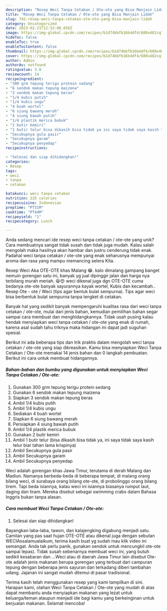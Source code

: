 ```yaml
---
description: "Resep Weci Tanpa Cetakan / Ote-ote yang Bisa Manjain Lidah"
title: "Resep Weci Tanpa Cetakan / Ote-ote yang Bisa Manjain Lidah"
slug: 742-resep-weci-tanpa-cetakan-ote-ote-yang-bisa-manjain-lidah
category: Uncategorized
date: 2023-02-21T12:52:08.656Z
image: https://img-global.cpcdn.com/recipes/b1d74bbfb16b4df4/680x482cq70/weci-tanpa-cetakan-ote-ote-foto-resep-utama.jpg
hideToc: false
enableToc: true
enableTocContent: false
thumbnail: https://img-global.cpcdn.com/recipes/b1d74bbfb16b4df4/680x482cq70/weci-tanpa-cetakan-ote-ote-foto-resep-utama.jpg
cover: https://img-global.cpcdn.com/recipes/b1d74bbfb16b4df4/680x482cq70/weci-tanpa-cetakan-ote-ote-foto-resep-utama.jpg
author: Admin
authorAv: notfound
ratingvalue: 3.8
reviewcount: 14
recipeingredient:
- "300 grm tepung terigu protein sedang"
- "6 sendok makan tepung maizena"
- "3 sendok makan tepung beras"
- "1/4 kubis putih"
- "1/4 kubis ungu"
- "4 buah wortel"
- "6 siung bawang merah"
- "4 siung bawah putih"
- "1/4 plastik merica bubuk"
- "2 butir kemiri"
- "1 butir telur bisa dikasih bisa tidak ya ini saya tidak saya kasih telur biar tahan lama krispinya"
- "Secukupnya gula pasir"
- "Secukupnya garam"
- "Secukupnya penyedap"
recipeinstructions:

- "Selesai dan siap dihidangkan!"
categories:
- Resep
tags:
- weci
- tanpa
- cetakan

katakunci: weci tanpa cetakan 
nutrition: 225 calories
recipecuisine: Indonesian
preptime: "PT31M"
cooktime: "PT44M"
recipeyield: "1"
recipecategory: Lunch

---
```





Anda sedang mencari ide resep weci tanpa cetakan / ote-ote yang unik? Cara membuatnya sangat tidak susah dan tidak juga mudah. Kalau salah mengolah maka hasilnya akan hambar dan justru cenderung tidak enak. Padahal weci tanpa cetakan / ote-ote yang enak seharusnya mempunyai aroma dan rasa yang mampu memancing selera Kita.





Resep Weci Aka OTE-OTE khas Malang 😂. kalo dimalang gampang banget nemuin gorengan satu ini, banyak yg jual dipinggir jalan dan harga nya terbilang murah meriah. 😆😍 weci dikenal juga dgn OTE-OTE cuma bedanya ote-ote banyak sayurannya kayak wortel, Kubis dan kecambah.. Resep Ote - ote / Weci (tips agar bentuk bulat sempurna). Tips agar weci bisa berbentuk bulat sempurna tanpa lengket di cetakan.

Banyak hal yang sedikit banyak mempengaruhi kualitas rasa dari weci tanpa cetakan / ote-ote, mulai dari jenis bahan, kemudian pemilihan bahan segar sampai cara membuat dan menghidangkannya. Tidak usah pusing kalau hendak menyiapkan weci tanpa cetakan / ote-ote yang enak di rumah, karena asal sudah tahu triknya maka hidangan ini dapat jadi suguhan spesial.






Berikut ini ada beberapa tips dan trik praktis dalam mengolah weci tanpa cetakan / ote-ote yang siap dikreasikan. Kamu bisa menyiapkan Weci Tanpa Cetakan / Ote-ote memakai 14 jenis bahan dan 0 langkah pembuatan. Berikut ini cara untuk membuat hidangannya.

<!--inarticleads1-->

##### Bahan-bahan dan bumbu yang digunakan untuk menyiapkan Weci Tanpa Cetakan / Ote-ote:

1. Gunakan 300 grm tepung terigu protein sedang
1. Gunakan 6 sendok makan tepung maizena
1. Siapkan 3 sendok makan tepung beras
1. Ambil 1/4 kubis putih
1. Ambil 1/4 kubis ungu
1. Sediakan 4 buah wortel
1. Siapkan 6 siung bawang merah
1. Persiapkan 4 siung bawah putih
1. Ambil 1/4 plastik merica bubuk
1. Gunakan 2 butir kemiri
1. Ambil 1 butir telur (bisa dikasih bisa tidak ya, ini saya tidak saya kasih telur biar tahan lama krispinya)
1. Ambil Secukupnya gula pasir
1. Ambil Secukupnya garam
1. Ambil Secukupnya penyedap


Weci adalah gorengan khas Jawa Timur, terutama di derah Malang dan Madiun. Namanya berbeda-beda di beberapa tempat, di malang orang bilang weci, di surabaya orang bilang ote-ote, di probolinggo orang bilang tirem. Tapi beda isiannya, kalau weci ini isiannya biasanya rumput laut, daging dan tiram. Mereka disebut sebagai swimming crabs dalam Bahasa Inggris bukan tanpa alasan. 

<!--inarticleads2-->

##### Cara membuat Weci Tanpa Cetakan / Ote-ote:


1. Selesai dan siap dihidangkan!

Bayangkan laba-laba, tawon, dan kalajengking digabung menjadi satu. Camilan yang pas saat hujan OTE-OTE atau dikenal juga dengan sebutan WECIAssalamualaikum, terima kasih buat yg sudah mau klik video ini semangat. Anda tak perlu panik, gunakan sendok untuk mencungkil ote-ote sampai lepas). Tidak susah sebenarnya membuat weci ini, yang butuh sedikit kesabaran dan …Weci atau di daerah Jawa Timur lain disebut Ote-ote adalah jenis makanan berupa gorengan yang terbuat dari campuran tepung dengan beberapa jenis sayuran dan terkadang diberi tambahan udang. Jajanan ini sangat mudah ditemui di pasar tradisional. 

Terima kasih telah menggunakan resep yang kami tampilkan di sini. Harapan kami, olahan Weci Tanpa Cetakan / Ote-ote yang mudah di atas dapat membantu anda menyiapkan makanan yang lezat untuk keluarga/teman ataupun menjadi ide bagi kamu yang berkeinginan untuk berjualan makanan. Selamat mencoba!

